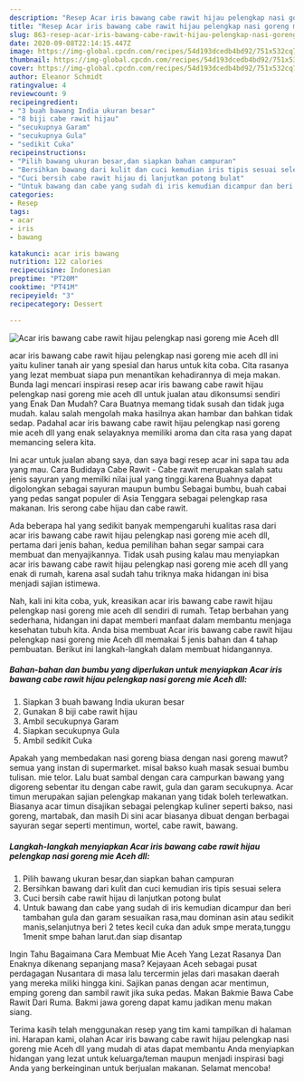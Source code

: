 ```yaml
---
description: "Resep Acar iris bawang cabe rawit hijau pelengkap nasi goreng mie Aceh dll | Cara Buat Acar iris bawang cabe rawit hijau pelengkap nasi goreng mie Aceh dll Yang Enak Dan Mudah"
title: "Resep Acar iris bawang cabe rawit hijau pelengkap nasi goreng mie Aceh dll | Cara Buat Acar iris bawang cabe rawit hijau pelengkap nasi goreng mie Aceh dll Yang Enak Dan Mudah"
slug: 863-resep-acar-iris-bawang-cabe-rawit-hijau-pelengkap-nasi-goreng-mie-aceh-dll-cara-buat-acar-iris-bawang-cabe-rawit-hijau-pelengkap-nasi-goreng-mie-aceh-dll-yang-enak-dan-mudah
date: 2020-09-08T22:14:15.447Z
image: https://img-global.cpcdn.com/recipes/54d193dcedb4bd92/751x532cq70/acar-iris-bawang-cabe-rawit-hijau-pelengkap-nasi-goreng-mie-aceh-dll-foto-resep-utama.jpg
thumbnail: https://img-global.cpcdn.com/recipes/54d193dcedb4bd92/751x532cq70/acar-iris-bawang-cabe-rawit-hijau-pelengkap-nasi-goreng-mie-aceh-dll-foto-resep-utama.jpg
cover: https://img-global.cpcdn.com/recipes/54d193dcedb4bd92/751x532cq70/acar-iris-bawang-cabe-rawit-hijau-pelengkap-nasi-goreng-mie-aceh-dll-foto-resep-utama.jpg
author: Eleanor Schmidt
ratingvalue: 4
reviewcount: 9
recipeingredient:
- "3 buah bawang India ukuran besar"
- "8 biji cabe rawit hijau"
- "secukupnya Garam"
- "secukupnya Gula"
- "sedikit Cuka"
recipeinstructions:
- "Pilih bawang ukuran besar,dan siapkan bahan campuran"
- "Bersihkan bawang dari kulit dan cuci kemudian iris tipis sesuai selera"
- "Cuci bersih cabe rawit hijau di lanjutkan potong bulat"
- "Untuk bawang dan cabe yang sudah di iris kemudian dicampur dan beri tambahan gula dan garam sesuaikan rasa,mau dominan asin atau sedikit manis,selanjutnya beri 2 tetes kecil cuka dan aduk smpe merata,tunggu 1menit smpe bahan larut.dan siap disantap"
categories:
- Resep
tags:
- acar
- iris
- bawang

katakunci: acar iris bawang 
nutrition: 122 calories
recipecuisine: Indonesian
preptime: "PT20M"
cooktime: "PT41M"
recipeyield: "3"
recipecategory: Dessert

---
```



![Acar iris bawang cabe rawit hijau pelengkap nasi goreng mie Aceh dll](https://img-global.cpcdn.com/recipes/54d193dcedb4bd92/751x532cq70/acar-iris-bawang-cabe-rawit-hijau-pelengkap-nasi-goreng-mie-aceh-dll-foto-resep-utama.jpg)


acar iris bawang cabe rawit hijau pelengkap nasi goreng mie aceh dll ini yaitu kuliner tanah air yang spesial dan harus untuk kita coba. Cita rasanya yang lezat membuat siapa pun menantikan kehadirannya di meja makan.
Bunda lagi mencari inspirasi resep acar iris bawang cabe rawit hijau pelengkap nasi goreng mie aceh dll untuk jualan atau dikonsumsi sendiri yang Enak Dan Mudah? Cara Buatnya memang tidak susah dan tidak juga mudah. kalau salah mengolah maka hasilnya akan hambar dan bahkan tidak sedap. Padahal acar iris bawang cabe rawit hijau pelengkap nasi goreng mie aceh dll yang enak selayaknya memiliki aroma dan cita rasa yang dapat memancing selera kita.

Ini acar untuk jualan abang saya, dan saya bagi resep acar ini sapa tau ada yang mau. Cara Budidaya Cabe Rawit - Cabe rawit merupakan salah satu jenis sayuran yang memilki nilai jual yang tinggi.karena Buahnya dapat digolongkan sebagai sayuran maupun bumbu Sebagai bumbu, buah cabai yang pedas sangat populer di Asia Tenggara sebagai pelengkap rasa makanan. Iris serong cabe hijau dan cabe rawit.

Ada beberapa hal yang sedikit banyak mempengaruhi kualitas rasa dari acar iris bawang cabe rawit hijau pelengkap nasi goreng mie aceh dll, pertama dari jenis bahan, kedua pemilihan bahan segar sampai cara membuat dan menyajikannya. Tidak usah pusing kalau mau menyiapkan acar iris bawang cabe rawit hijau pelengkap nasi goreng mie aceh dll yang enak di rumah, karena asal sudah tahu triknya maka hidangan ini bisa menjadi sajian istimewa.


Nah, kali ini kita coba, yuk, kreasikan acar iris bawang cabe rawit hijau pelengkap nasi goreng mie aceh dll sendiri di rumah. Tetap berbahan yang sederhana, hidangan ini dapat memberi manfaat dalam membantu menjaga kesehatan tubuh kita. Anda bisa membuat Acar iris bawang cabe rawit hijau pelengkap nasi goreng mie Aceh dll memakai 5 jenis bahan dan 4 tahap pembuatan. Berikut ini langkah-langkah dalam membuat hidangannya.

<!--inarticleads1-->

##### Bahan-bahan dan bumbu yang diperlukan untuk menyiapkan Acar iris bawang cabe rawit hijau pelengkap nasi goreng mie Aceh dll:

1. Siapkan 3 buah bawang India ukuran besar
1. Gunakan 8 biji cabe rawit hijau
1. Ambil secukupnya Garam
1. Siapkan secukupnya Gula
1. Ambil sedikit Cuka


Apakah yang membedakan nasi goreng biasa dengan nasi goreng mawut? semua yang instan di supermarket. misal bakso kuah masak sesuai bumbu tulisan. mie telor. Lalu buat sambal dengan cara campurkan bawang yang digoreng sebentar itu dengan cabe rawit, gula dan garam secukupnya. Acar timun merupakan sajian pelengkap makanan yang tidak boleh terlewatkan. Biasanya acar timun disajikan sebagai pelengkap kuliner seperti bakso, nasi goreng, martabak, dan masih Di sini acar biasanya dibuat dengan berbagai sayuran segar seperti mentimun, wortel, cabe rawit, bawang. 

<!--inarticleads2-->

##### Langkah-langkah menyiapkan Acar iris bawang cabe rawit hijau pelengkap nasi goreng mie Aceh dll:

1. Pilih bawang ukuran besar,dan siapkan bahan campuran
1. Bersihkan bawang dari kulit dan cuci kemudian iris tipis sesuai selera
1. Cuci bersih cabe rawit hijau di lanjutkan potong bulat
1. Untuk bawang dan cabe yang sudah di iris kemudian dicampur dan beri tambahan gula dan garam sesuaikan rasa,mau dominan asin atau sedikit manis,selanjutnya beri 2 tetes kecil cuka dan aduk smpe merata,tunggu 1menit smpe bahan larut.dan siap disantap


Ingin Tahu Bagaimana Cara Membuat Mie Aceh Yang Lezat Rasanya Dan Enaknya dikenang sepanjang masa? Kejayaan Aceh sebagai pusat perdagagan Nusantara di masa lalu tercermin jelas dari masakan daerah yang mereka miliki hingga kini. Sajikan panas dengan acar mentimun, emping goreng dan sambil rawit jika suka pedas. Makan Bakmie Bawa Cabe Rawit Dari Ruma. Bakmi jawa goreng dapat kamu jadikan menu makan siang. 

Terima kasih telah menggunakan resep yang tim kami tampilkan di halaman ini. Harapan kami, olahan Acar iris bawang cabe rawit hijau pelengkap nasi goreng mie Aceh dll yang mudah di atas dapat membantu Anda menyiapkan hidangan yang lezat untuk keluarga/teman maupun menjadi inspirasi bagi Anda yang berkeinginan untuk berjualan makanan. Selamat mencoba!
